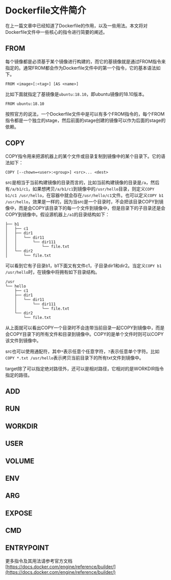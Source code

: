 # Dockerfile文件简介

在上一篇文章中已经知道了Dockerfile的作用，以及一些用法。本文将对Dockerfile文件中一些核心的指令进行简要的阐述。

## FROM

每个镜像都是必须基于某个镜像进行构建的，而它的基镜像就是通过FROM指令来指定的。通常FROM都会作为Dockerfile文件中的第一个指令，它的基本语法如下。

```text
FROM <image>[:<tag>] [AS <name>]
```

比如下面就指定了基镜像是`ubuntu:18.10`，即ubuntu镜像的18.10版本。

```text
FROM ubuntu:18.10
```

按照官方的说法，一个Dockerfile文件中是可以有多个FROM指令的，每个FROM指令都是一个独立的stage，然后前面的stage创建的镜像可以作为后面的stage的依赖。

## COPY

COPY指令用来把源机器上的某个文件或目录复制到镜像中的某个目录下。它的语法如下：

```text
COPY [--chown=<user>:<group>] <src>... <dest>
```

src是相当于当前构建镜像的目录而言的，比如当前构建镜像的目录是`/a`，然后有`/a/b1/c1`，如果想拷贝`/a/b1/c1`到镜像中的`/usr/hello`目录，则定义`COPY b1/c1 /usr/hello`，在容器中就会存在`/usr/hello/c1`文件。也可以定义`COPY b1 /usr/hello`，效果是一样的，因为当src是一个目录时，不会把该目录COPY到镜像中，而是会COPY该目录下的每一个文件到镜像中，但是目录下的子目录还是会COPY到镜像中。假设源机器上`/a1`的目录结构如下：

```text
├── b1
│   ├── c1
│   ├── dir1
│   │   └── dir11
│   │       └── dir111
│   │           └── file.txt
│   └── dir2
│       └── file.txt
```

可以看到它有子目录b1，b1下面又有文件c1，子目录dir1和dir2。当定义`COPY b1 /usr/hello`时，在镜像中将拥有如下目录结构。

```text
/usr
└── hello
    ├── c1
    ├── dir1
    │   └── dir11
    │       └── dir111
    │           └── file.txt
    └── dir2
        └── file.txt
```

从上面就可以看出COPY一个目录时不会连带当前目录一起COPY到镜像中，而是会COPY目录下的所有文件和目录到镜像中。COPY的是单个文件时则可以COPY该文件到镜像中。

src也可以使用通配符，其中`*`表示任意个任意字符，`?`表示任意单个字符。比如`COPY *.txt /usr/hello`表示拷贝当前目录下的所有txt文件到镜像中。

target除了可以指定绝对路径外，还可以是相对路径，它相对的是WORKDIR指令指定的路径。

## ADD


## RUN


## WORKDIR


## USER


## VOLUME


## ENV
## ARG


## EXPOSE



## CMD

## ENTRYPOINT


更多指令及其用法请参考官方文档[https://docs.docker.com/engine/reference/builder/](https://docs.docker.com/engine/reference/builder/)